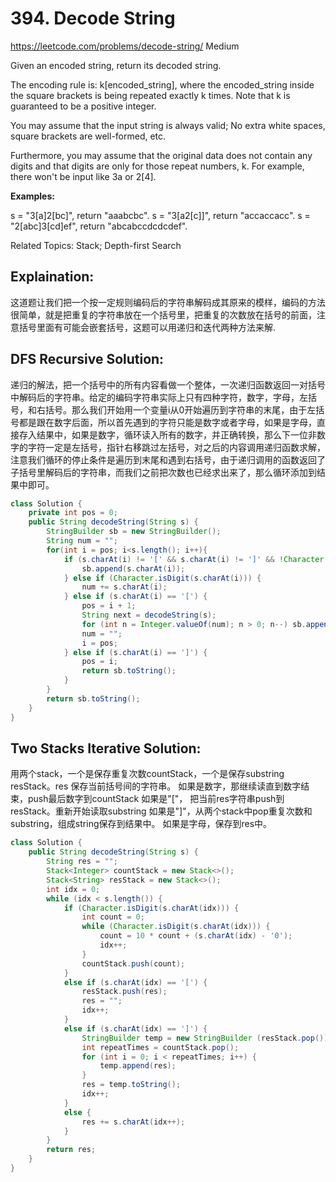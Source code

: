 # 394. Decode String
<https://leetcode.com/problems/decode-string/>
Medium

Given an encoded string, return its decoded string.

The encoding rule is: k[encoded_string], where the encoded_string inside the square brackets is being repeated exactly k times. Note that k is guaranteed to be a positive integer.

You may assume that the input string is always valid; No extra white spaces, square brackets are well-formed, etc.

Furthermore, you may assume that the original data does not contain any digits and that digits are only for those repeat numbers, k. For example, there won't be input like 3a or 2[4].

**Examples:**

s = "3[a]2[bc]", return "aaabcbc".
s = "3[a2[c]]", return "accaccacc".
s = "2[abc]3[cd]ef", return "abcabccdcdcdef".

Related Topics: Stack; Depth-first Search


## Explaination: 
这道题让我们把一个按一定规则编码后的字符串解码成其原来的模样，编码的方法很简单，就是把重复的字符串放在一个括号里，把重复的次数放在括号的前面，注意括号里面有可能会嵌套括号，这题可以用递归和迭代两种方法来解.

## DFS Recursive Solution: 
递归的解法，把一个括号中的所有内容看做一个整体，一次递归函数返回一对括号中解码后的字符串。给定的编码字符串实际上只有四种字符，数字，字母，左括号，和右括号。那么我们开始用一个变量i从0开始遍历到字符串的末尾，由于左括号都是跟在数字后面，所以首先遇到的字符只能是数字或者字母，如果是字母，直接存入结果中，如果是数字，循环读入所有的数字，并正确转换，那么下一位非数字的字符一定是左括号，指针右移跳过左括号，对之后的内容调用递归函数求解，注意我们循环的停止条件是遍历到末尾和遇到右括号，由于递归调用的函数返回了子括号里解码后的字符串，而我们之前把次数也已经求出来了，那么循环添加到结果中即可。

```java
class Solution {
    private int pos = 0;
    public String decodeString(String s) {
        StringBuilder sb = new StringBuilder();
        String num = "";
        for(int i = pos; i<s.length(); i++){
            if (s.charAt(i) != '[' && s.charAt(i) != ']' && !Character.isDigit(s.charAt(i))) {
                sb.append(s.charAt(i));
            } else if (Character.isDigit(s.charAt(i))) {
                num += s.charAt(i);
            } else if (s.charAt(i) == '[') {
                pos = i + 1;
                String next = decodeString(s);
                for (int n = Integer.valueOf(num); n > 0; n--) sb.append(next);
                num = "";
                i = pos;
            } else if (s.charAt(i) == ']') {
                pos = i;
                return sb.toString();
            }
        }
        return sb.toString();
    }
}
```


## Two Stacks Iterative Solution: 

用两个stack，一个是保存重复次数countStack，一个是保存substring resStack。res 保存当前括号间的字符串。
如果是数字，那继续读直到数字结束，push最后数字到countStack
如果是"["， 把当前res字符串push到resStack。重新开始读取substring
如果是"]"，从两个stack中pop重复次数和substring，组成string保存到结果中。
如果是字母，保存到res中。

```java
class Solution {
    public String decodeString(String s) {
        String res = "";
        Stack<Integer> countStack = new Stack<>();
        Stack<String> resStack = new Stack<>();
        int idx = 0;
        while (idx < s.length()) {
            if (Character.isDigit(s.charAt(idx))) {
                int count = 0;
                while (Character.isDigit(s.charAt(idx))) {
                    count = 10 * count + (s.charAt(idx) - '0');
                    idx++;
                }
                countStack.push(count);
            }
            else if (s.charAt(idx) == '[') {
                resStack.push(res);
                res = "";
                idx++;
            }
            else if (s.charAt(idx) == ']') {
                StringBuilder temp = new StringBuilder (resStack.pop());
                int repeatTimes = countStack.pop();
                for (int i = 0; i < repeatTimes; i++) {
                    temp.append(res);
                }
                res = temp.toString();
                idx++;
            }
            else {
                res += s.charAt(idx++);
            }
        }
        return res;
    }
}
```
